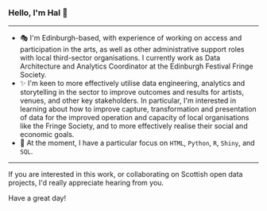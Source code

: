 ### Hello, I'm Hal 👋
---

- 🎭 I'm Edinburgh-based, with experience of working on access and participation in the arts, as well as other administrative support roles with local third-sector organisations. I currently work as Data Architecture and Analytics Coordinator at the Edinburgh Festival Fringe Society.
- ✨ I'm keen to more effectively utilise data engineering, analytics and storytelling in the sector to improve outcomes and results for artists, venues, and other key stakeholders. In particular, I'm interested in learning about how to improve capture, transformation and presentation of data for the improved operation and capacity of local organisations like the Fringe Society, and to more effectively realise their social and economic goals.
- 📖 At the moment, I have a particular focus on ```HTML```, ```Python```, ```R```, ```Shiny```, and ```SQL```.

---

If you are interested in this work, or collaborating on Scottish open data projects, I'd really appreciate hearing from you.

Have a great day!
